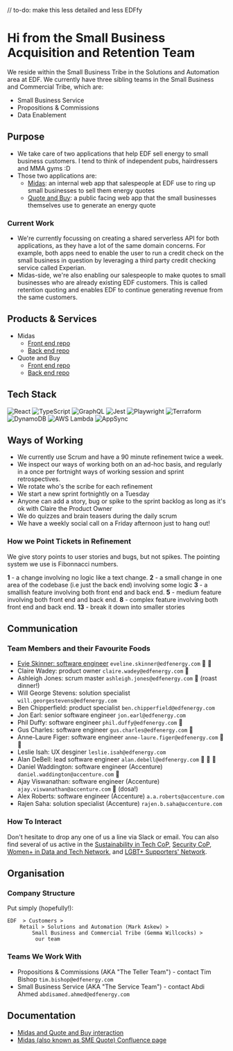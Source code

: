 // to-do: make this less detailed and less EDFfy

# Hi from the Small Business Acquisition and Retention Team

We reside within the Small Business Tribe in the Solutions and Automation area at EDF. We currently have three sibling teams in the Small Business and Commercial Tribe, which are:

- Small Business Service
- Propositions & Commissions
- Data Enablement

## Purpose

- We take care of two applications that help EDF sell energy to small business customers. I tend to think of independent pubs, hairdressers and MMA gyms :D
- Those two applications are:
  - [Midas](https://prod-sme-quote.pri.cus-sme-common.aws.edfcloud.io): an internal web app that salespeople at EDF use to ring up small businesses to sell them energy quotes
  - [Quote and Buy](https://www.edfenergy.com/quote-small-business): a public facing web app that the small businesses themselves use to generate an energy quote

### Current Work

- We're currently focussing on creating a shared serverless API for both applications, as they have a lot of the same domain concerns. For example, both apps need to enable the user to run a credit check on the small business in question by leveraging a third party credit checking service called Experian.
- Midas-side, we're also enabling our salespeople to make quotes to small businesses who are already existing EDF customers. This is called retention quoting and enables EDF to continue generating revenue from the same customers.

## Products & Services

- Midas
  - [Front end repo](https://github.com/edfenergy/cus-sme-common-quote-front-end)
  - [Back end repo](https://github.com/edfenergy/cus-sme-common-quote-back-end)
- Quote and Buy
  - [Front end repo](https://github.com/edfenergy/cus-chnnls-sme-common-acquisition-web)
  - [Back end repo](https://github.com/edfenergy/cus-chnnls-sme-common-acquisition-api)

## Tech Stack

![React](https://img.shields.io/badge/React-100000?style=flat&logo=react&logoColor=lblue)
![TypeScript](https://img.shields.io/badge/TypeScript-100000?style=flat&logo=typescript&logoColor=blue)
![GraphQL](https://img.shields.io/badge/GraphQL-100000?style=flat&logo=graphql&logoColor=yellow)
![Jest](https://img.shields.io/badge/Jest-100000?style=flat&logo=jest&logoColor=green)
![Playwright](https://img.shields.io/badge/Playwright-100000?style=flat&logo=playwright&logoColor=blue)
![Terraform](https://img.shields.io/badge/Terraform-100000?style=flat&logo=terraform&logoColor=lpurple)
![DynamoDB](https://img.shields.io/badge/DynamoDB-100000?style=flat&logo=dynamodb&logoColor=lblue)
![AWS Lambda](https://img.shields.io/badge/Lambda-100000?style=flat&logo=awslambda&logoColor=orange)
![AppSync](https://img.shields.io/badge/AppSync-100000?style=flat&logo=appsync&logoColor=lblue)

## Ways of Working

- We currently use Scrum and have a 90 minute refinement twice a week.
- We inspect our ways of working both on an ad-hoc basis, and regularly in a once per fortnight ways of working session and sprint retrospectives.
- We rotate who's the scribe for each refinement
- We start a new sprint fortnightly on a Tuesday
- Anyone can add a story, bug or spike to the sprint backlog as long as it's ok with Claire the Product Owner
- We do quizzes and brain teasers during the daily scrum
- We have a weekly social call on a Friday afternoon just to hang out!

### How we Point Tickets in Refinement

We give story points to user stories and bugs, but not spikes. The pointing system we use is Fibonnacci numbers.

**1** - a change involving no logic like a text change.
**2** - a small change in one area of the codebase (i.e just the back end) involving some logic
**3** - a smallish feature involving both front end and back end.
**5** - medium feature involving both front end and back end.
**8** - complex feature involving both front end and back end.
**13** - break it down into smaller stories

## Communication

### Team Members and their Favourite Foods

- [Evie Skinner: software engineer](https://www.linkedin.com/in/evie-skinner-0bb389127/) `eveline.skinner@edfenergy.com` :curry: :goat:
- Claire Wadey: product owner `claire.wadey@edfenergy.com` :chocolate_bar:
- Ashleigh Jones: scrum master `ashleigh.jones@edfenergy.com` :turkey: (roast dinner!)
- Will George Stevens: solution specialist `will.georgestevens@edfenergy.com`
- Ben Chipperfield: product specialist `ben.chipperfield@edfenergy.com`
- Jon Earl: senior software engineer `jon.earl@edfenergy.com`
- Phil Duffy: software engineer `phil.duffy@edfenergy.com` :taco:
- Gus Charles: software engineer `gus.charles@edfenergy.com` :hamburger:
- Anne-Laure Figer: software engineer `anne-laure.figer@edfenergy.com` :rice: :cake:
- Leslie Isah: UX desginer `leslie.isah@edfenergy.com`
- Alan DeBell: lead software engineer `alan.debell@edfenergy.com` :wine_glass: :spaghetti: :cake:
- Daniel Waddington: software engineer (Accenture) `daniel.waddington@accenture.com` :spaghetti:
- Ajay Viswanathan: software engineer (Accenture) `ajay.viswanathan@accenture.com` :dumpling: (dosa!)
- Alex Roberts: software engineer (Accenture) `a.a.roberts@accenture.com`
- Rajen Saha: solution specialist (Accenture) `rajen.b.saha@accenture.com`

### How To Interact

Don't hesitate to drop any one of us a line via Slack or email. You can also find several of us active in the [Sustainability in Tech CoP](https://edfuk.atlassian.net/wiki/spaces/CSG/pages/941949525/Sustainability), [Security CoP](https://edfuk.atlassian.net/wiki/spaces/CSG/pages/557616291/Cyber+Security+Community+of+Practice), [Women+ in Data and Tech Network](https://edfenergynnb.sharepoint.com/sites/Diversity-and-Inclusion/SitePages/EDF-Women+-Data-and-Tech-network-%E2%80%93-relaunch-event-EDF-Women+-Data-and-Tech-network-%E2%80%93-relaunch-event-Manz,-Bev.aspx), and [LGBT+ Supporters' Network](https://edfenergynnb.sharepoint.com/sites/Diversity-and-Inclusion/SitePages/Diversity-and-Inclusion---The-LGBT-Supporters-Network.aspx).

## Organisation

### Company Structure

Put simply (hopefully!):

    EDF  > Customers > 
        Retail > Solutions and Automation (Mark Askew) > 
            Small Business and Commercial Tribe (Gemma Willcocks) >
             our team

### Teams We Work With

- Propositions & Commissions (AKA "The Teller Team") - contact Tim Bishop `tim.bishop@edfenergy.com`
- Small Business Service (AKA "The Service Team") - contact Abdi Ahmed `abdisamed.ahmed@edfenergy.com`

## Documentation

- [Midas and Quote and Buy interaction](https://edfuk.atlassian.net/wiki/spaces/NS/pages/1174078499/Midas+Access+to+Quote+Buy)
- [Midas (also known as SME Quote) Confluence page](https://edfuk.atlassian.net/wiki/spaces/SQNS/overview?homepageId=513967555)
